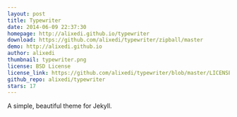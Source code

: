 ```yaml
---
layout: post
title: Typewriter
date: 2014-06-09 22:37:30
homepage: http://alixedi.github.io/typewriter
download: https://github.com/alixedi/typewriter/zipball/master
demo: http://alixedi.github.io
author: alixedi
thumbnail: typewriter.png
license: BSD License
license_link: https://github.com/alixedi/typewriter/blob/master/LICENSE
github_repo: alixedi/typewriter
stars: 17
---
```


A simple, beautiful theme for Jekyll.
